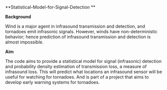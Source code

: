 **Statistical-Model-for-Signal-Detection
**

**Background** 

Wind is a major agent in infrasound transmission and detection, and tornadoes emit infrasonic signals. However, winds have non-deterministic behavior; hence prediction of infrasound transmission and detection is almost impossible.


**Aim**

The code aims to provide a statistical model for signal (infrasonic) detection and probability density estimation of transmission loss, a measure of infrasound loss. This will predict what locations an infrasound sensor will be useful for watching for tornadoes. And is part of a project that aims to develop early warning systems for tornadoes.

